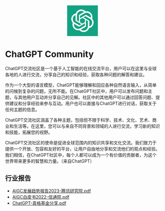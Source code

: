 <p align="center">
<img src="https://github.com/Andywli/AIGC-ChatGPT-Community/blob/main/images/ChatGPT.png?raw=true" alt="AIGC-ChatGPT-Community" width="100"></p>

# ChatGPT Community


ChatGPT交流社区是一个基于人工智能的在线交流平台，用户可以在这里与全球各地的人进行交流，分享自己的知识和经验，获取各种问题的解答和建议。

作为一个大型的语言模型，ChatGPT能够理解和回应各种自然语言输入，从简单的问候到复杂的问题，无所不能。在ChatGPT社区中，用户可以发布问题和主题，与其他用户互动并分享自己的见解。社区中的其他用户可以通过回答问题、提供建议和分享经验来参与互动。用户也可以直接与ChatGPT进行对话，获取关于任何主题的信息。

ChatGPT交流社区涵盖了各种主题，包括但不限于科学、技术、文化、艺术、商业和生活等。在这里，您可以与来自不同背景和领域的人进行交流，学习新的知识和技能，拓展您的视野。

ChatGPT交流社区的使命是促进全球范围内的知识共享和文化交流。我们致力于提供一个开放、包容和友好的平台，让用户自由地分享和交流他们的观点和经验。我们相信，在ChatGPT社区中，每个人都可以成为一个有价值的贡献者，为这个世界带来更多的智慧和力量。（来自ChatGPT）


## 行业报告
- [AIGC发展趋势报告2023-腾讯研究院.pdf](https://github.com/Andywli/ChatGPT-Community/blob/main/docs/AIGC%E5%8F%91%E5%B1%95%E8%B6%8B%E5%8A%BF%E6%8A%A5%E5%91%8A2023-%E8%85%BE%E8%AE%AF%E7%A0%94%E7%A9%B6%E9%99%A2.pdf)
- [AIGC白皮书2022-信通院.pdf](https://github.com/Andywli/ChatGPT-Community/blob/main/docs/AIGC%E7%99%BD%E7%9A%AE%E4%B9%A62022-%E4%BF%A1%E9%80%9A%E9%99%A2.pdf)
- [ChatGPT-真格基金分享.pdf](https://github.com/Andywli/ChatGPT-Community/blob/main/docs/ChatGPT-%E7%9C%9F%E6%A0%BC%E5%9F%BA%E9%87%91%E5%88%86%E4%BA%AB.pdf)





